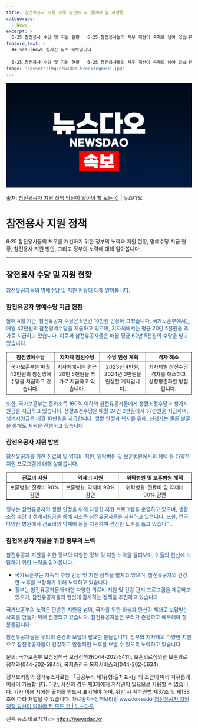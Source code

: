 ```yaml
---
title: 참전유공자 지원 정책 당신이 꼭 알아야 할 사항들
categories:
  - News
excerpt: >
  6·25 참전용사 수당 및 지원 현황   6·25 참전용사들의 처우 개선이 숙제로 남아 있습니다. 현재 약 …
feature_text: >
  ## seoulnews 실시간 뉴스 속보입니다.

  6·25 참전용사 수당 및 지원 현황   6·25 참전용사들의 처우 개선이 숙제로 남아 있습니다. 현재 약 …
image: '/assets/img/newsdao_breakingnews.jpg'
---
```


![뉴스다오 속보](/assets/img/newsdao_breakingnews.jpg)

<p>출처: <a href="https://newsdao.kr/4124" rel="dofollow">참전유공자 지원 정책 당신이 알아야 할 모든 것</a> | 뉴스다오</p>

<h1>참전용사 지원 정책</h1>
<p data-ke-size="size16">6·25 참전용사들의 처우를 개선하기 위한 정부의 노력과 지원 현황, 명예수당 지급 현황, 참전용사 지원 방안, 그리고 정부의 노력에 대해 알아봅니다.</p>
<hr>
<h2 data-ke-size="size26">참전용사 수당 및 지원 현황</h2>
<p><span style="color: #1a5490;">참전유공자들의 명예수당 및 지원 현황에 대해 알아봅니다.</span></p>
<h3>참전유공자 명예수당 지급 현황</h3>
<p><span style="color: #1a5490;">올해 4월 기준, 참전유공자 수당은 5년간 10만원 인상에 그쳤습니다. 국가보훈부에서는 매월 42만원의 참전명예수당을 지급하고 있으며, 지자체에서는 평균 20만 5천원을 추가로 지급하고 있습니다. 이로써 참전유공자들은 매월 평균 62만 5천원의 수당을 받고 있습니다.</span></p>
<table style="width: 100%;" border="1">
<tbody>
<tr>
<td style="text-align: center; height: 17px;"><b>참전명예수당</b></td>
<td style="text-align: center; height: 17px;"><b>지자체 참전수당</b></td>
<td style="text-align: center; height: 17px;"><b>수당 인상 계획</b></td>
<td style="text-align: center; height: 17px;"><b>격차 해소</b></td>
</tr>
<tr>
<td style="text-align: center; height: 17px;">국가보훈부는 매월 42만원의 참전명예수당을 지급하고 있습니다.</td>
<td style="text-align: center; height: 17px;">지자체에서는 평균 20만 5천원을 추가로 지급하고 있습니다.</td>
<td style="text-align: center; height: 17px;">2023년 4만원, 2024년 3만원을 인상할 계획입니다.</td>
<td style="text-align: center; height: 17px;">지자체별 참전수당 격차를 해소하고 상향평준화할 방침입니다.</td>
</tr>
</tbody>
</table>
<p><span style="color: #1a5490;">또한, 국가보훈부는 중위소득 160% 이하의 참전유공자들에게 생활조정수당과 생계지원금을 지급하고 있습니다. 생활조정수당은 매월 24만 2천원에서 37만원을 지급하며, 생계지원금은 매월 10만원을 지급합니다. 생활 안정과 복지를 위해, 신청자는 물론 발굴을 통해도 지원을 진행하고 있습니다.</span></p>
<h3>참전유공자 지원 방안</h3>
<p><span style="color: #1a5490;">참전유공자를 위한 진료비 및 약제비 지원, 위탁병원 및 보훈병원에서의 혜택 등 다양한 지원 프로그램에 대해 살펴봅니다.</span></p>
<table style="width: 100%;" border="1">
<tbody>
<tr>
<td style="text-align: center; height: 17px;"><b>진료비 지원</b></td>
<td style="text-align: center; height: 17px;"><b>약제비 지원</b></td>
<td style="text-align: center; height: 17px;"><b>위탁병원 및 보훈병원 혜택</b></td>
</tr>
<tr>
<td style="text-align: center; height: 17px;">보훈병원: 진료비 90% 감면</td>
<td style="text-align: center; height: 17px;">보훈병원: 약제비 90% 감면</td>
<td style="text-align: center; height: 17px;">위탁병원: 진료비 및 약제비 90% 감면</td>
</tr>
</tbody>
</table>
<p><span style="color: #1a5490;">정부는 참전유공자의 생활 안정을 위해 다양한 지원 프로그램을 운영하고 있으며, 생활 조정 수당과 생계지원금을 통해 저소득 참전유공자들을 지원하고 있습니다. 또한, 전국 다양한 병원에서 진료비와 약제비 등을 지원하여 건강한 노후를 돕고 있습니다.</span></p>
<h3>참전유공자 지원을 위한 정부의 노력</h3>
<p><span style="color: #1a5490;">참전유공자 지원을 위한 정부의 다양한 정책 및 지원 노력을 살펴보며, 이들의 헌신에 보답하기 위한 노력을 알아봅니다.</span></p>
<ul>
<li><span style="color: #1a5490;">국가보훈부는 지속적 수당 인상 및 지원 정책을 펼치고 있으며, 참전유공자의 건강한 노후를 보장하기 위해 노력하고 있습니다.</span></li>
<li><span style="color: #1a5490;">정부는 참전유공자들에 대한 다양한 의료비 지원 및 건강 관리 프로그램을 제공하고 있으며, 참전유공자들의 헌신에 감사하는 정책을 추진하고 있습니다.</span></li>
</ul>
<p><span style="color: #1a5490;">국가보훈부의 노력은 단순한 지원을 넘어, 국가를 위한 희생과 헌신이 제대로 보답받는 사회를 만들기 위해 진행되고 있습니다. 참전유공자들은 우리가 존경하고 예우해야 할 분들입니다.</span></p>
<p><span style="color: #1a5490;">참전유공자들은 우리의 존경과 보답이 필요한 분들입니다. 정부와 지자체의 다양한 지원으로 참전유공자들이 건강하고 안정적인 노후를 보낼 수 있도록 노력하고 있습니다.</span></p>

<p data-ke-size="size16">문의: 국가보훈부 보상정책국 보상정책과(044-202-5411), 보훈의료심의관 보훈의료정책과(044-202-5844), 복지증진국 복지서비스과(044-202-5634)</p>
<p data-ke-size="size16">정책브리핑의 정책뉴스자료는 「공공누리 제1유형:출처표시」의 조건에 따라 자유롭게 이용이 가능합니다. 다만, 사진의 경우 제3자에게 저작권이 있으므로 사용할 수 없습니다. 기사 이용 시에는 출처를 반드시 표기해야 하며, 위반 시 저작권법 제37조 및 제138조에 따라 처벌될 수 있습니다. <span style="color: #1a5490;">자료출처=정책브리핑 www.korea.kr </span><a href="https://newsdao.kr/4124" target="_blank"><span style="color: #1a5490;">참전유공자 지원 정책 당신이 알아야 할 모든 것 | 뉴스다오</span></a></p>
<p data-ke-size="size16"></p> 

신속 뉴스 바로가기 👉 <a href="https://newsdao.kr" rel="dofollow">https://newsdao.kr</a>


